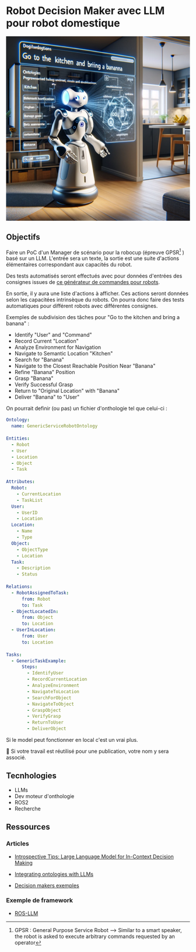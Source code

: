# Robot Decision Maker avec LLM pour robot domestique

![ontho](img/ontho.webp)

## Objectifs

Faire un PoC d'un Manager de scénario pour la robocup (épreuve GPSR[^1] ) basé sur un LLM. L'entrée sera un texte, la sortie est une suite d'actions élémentaires correspondant aux capacités du robot.

Des tests automatisés seront effectués avec pour données d'entrées des consignes issues de [ce générateur de commandes pour robots](https://github.com/kyordhel/GPSRCmdGen).

En sortie, il y aura une liste d'actions à afficher. Ces actions seront données selon les capacitées intrinsèque du robots. On pourra donc faire des tests automatiques pour différent robots avec différentes consignes.

[^1]: GPSR : General Purpose Service Robot --> Similar to a smart speaker, the robot is asked to execute arbitrary commands requested by an operator

Exemples de subdivision des tâches pour "Go to the kitchen and bring a banana" : 

- Identify "User" and "Command"
- Record Current "Location"
- Analyze Environment for Navigation
- Navigate to Semantic Location "Kitchen"
- Search for "Banana"
- Navigate to the Closest Reachable Position Near "Banana"
- Refine "Banana" Position
- Grasp "Banana" 
- Verify Successful Grasp
- Return to "Original Location" with "Banana"
- Deliver "Banana" to "User"

On pourrait definir (ou pas) un fichier d'onthologie tel que celui-ci :

```yaml
Ontology:
  name: GenericServiceRobotOntology

Entities:
  - Robot
  - User
  - Location
  - Object
  - Task

Attributes:
  Robot:
    - CurrentLocation
    - TaskList
  User:
    - UserID
    - Location
  Location:
    - Name
    - Type
  Object:
    - ObjectType
    - Location
  Task:
    - Description
    - Status

Relations:
  - RobotAssignedToTask:
      from: Robot
      to: Task
  - ObjectLocatedIn:
      from: Object
      to: Location
  - UserInLocation:
      from: User
      to: Location

Tasks:
  - GenericTaskExample:
      Steps:
        - IdentifyUser
        - RecordCurrentLocation
        - AnalyzeEnvironment
        - NavigateToLocation
        - SearchForObject
        - NavigateToObject
        - GraspObject
        - VerifyGrasp
        - ReturnToUser
        - DeliverObject

```


Si le model peut fonctionner en local c'est un vrai plus.

:memo: Si votre travail est réutilisé pour une publication, votre nom y sera associé.

## Tecnhologies
- LLMs
- Dev moteur d'onthologie
- ROS2
- Recherche


## Ressources

### Articles 

- [Introspective Tips: Large Language Model for
In-Context Decision Making](https://arxiv.org/pdf/2305.11598.pdf)

- [Integrating ontologies with LLMs](https://ai.plainenglish.io/integrating-ontologies-with-large-language-models-for-decision-making-bb1c600ce5a3)

- [Decision makers exemples](https://medium.com/@kamaljp/meet-langchains-cutting-edge-agents-4-revolutionary-ai-llm-powered-decision-makers-8677045e8a69)

### Exemple de framework

- [ROS-LLM](https://github.com/Auromix/ROS-LLM)